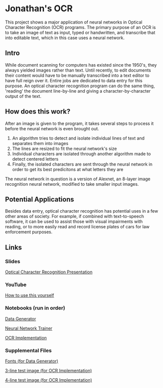 # Jonathan's OCR
This project shows a major application of neural networks in Optical Character Recognition (OCR) programs. The primary purpose of an OCR is to take an image of text as input, typed or handwritten, and transcribe that into editable text, which in this case uses a neural network.

## Intro
While document scanning for computers has existed since the 1950's, they always yielded images rather than text. Until recently, to edit documents their content would have to be manually transcribed into a text editor to have full reign over it. Entire jobs are dedicated to data entry for this purpose. An optical character recognition program can do the same thing, 'reading' the document line-by-line and giving a character-by-character output of the text.

## How does this work?
After an image is given to the program, it takes several steps to process it before the neural network is even brought out. 
1. An algorithm tries to detect and isolate individual lines of text and separates them into images
2. The lines are resized to fit the neural network's size
3. Individual characters are isolated through another algorithm made to detect centered letters
4. Finally, the isolated characters are sent through the neural network in order to get its best predicitons at what letters they are

The neural network in question is a version of Alexnet, an 8-layer image recognition neural network, modified to take smaller input images.

## Potential Applications
Besides data entry, optical character recognition has potential uses in a few other areas of society. For example, if combined with text-to-speech software, it can be used to assist those with visual impairments with reading, or to more easily read and record license plates of cars for law enforcement purposes.

## Links
### Slides
[Optical Character Recognition Presentation](https://docs.google.com/presentation/d/1dIJkuKfhJOnO3VB-USG3ehLedF0QdfkLc2Te0dXiRb0/edit?usp=sharing)
### YouTube
[How to use this yourself](https://youtu.be/ySw7aqsLaps)
### Notebooks (run in order)
[Data Generator](https://colab.research.google.com/drive/1wfdl94u4X1igQXAmDT3_938Z9CkuV5az?usp=sharing)

[Neural Network Trainer](https://colab.research.google.com/drive/1vE2kGFQ-nWHHI8ZM71D01czNPJu9eGK0?usp=sharing)

[OCR Implementation](https://colab.research.google.com/drive/1C4L0XzkFBwRljJ8TlpsS-3q34N5cz-bB?usp=sharing)
### Supplemental Files
[Fonts (for Data Generator)](https://drive.google.com/drive/folders/1Bs7ARDcBtNf9CIhqb6UO_tECjTPBSIJA?usp=sharing)

[3-line test image (for OCR Implementation)](https://drive.google.com/file/d/1iiKrQHQDww1vL3D9aYItFXc3pom93Ymy/view?usp=share_link)

[4-line test image (for OCR Implementation)](https://drive.google.com/file/d/1PFLTumb_rULhX4h8d58G4LJWFS5_wcBa/view?usp=sharing)
